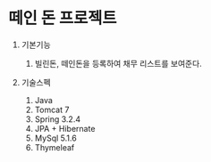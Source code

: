 # 떼인 돈 프로젝트

1.  기본기능
	1. 빌린돈, 떼인돈을 등록하여 채무 리스트를 보여준다.

2.  기술스펙
	1. Java
	2. Tomcat 7
	3. Spring 3.2.4
	4. JPA + Hibernate
	5. MySql 5.1.6
	6. Thymeleaf
